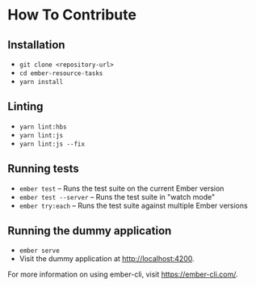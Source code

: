 # How To Contribute

## Installation

*   `git clone <repository-url>`
*   `cd ember-resource-tasks`
*   `yarn install`

## Linting

*   `yarn lint:hbs`
*   `yarn lint:js`
*   `yarn lint:js --fix`

## Running tests

*   `ember test` – Runs the test suite on the current Ember version
*   `ember test --server` – Runs the test suite in "watch mode"
*   `ember try:each` – Runs the test suite against multiple Ember versions

## Running the dummy application

*   `ember serve`
*   Visit the dummy application at <http://localhost:4200>.

For more information on using ember-cli, visit <https://ember-cli.com/>.
